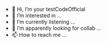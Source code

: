 - 👋 Hi, I’m your testCodeOfficial
- 👀 I’m interested in ...
- 🌱 I’m currently listening ...
- 💞️ I’m apparently looking for collab ...
- 📫 How to reach me ...

<!---
testCodeOfficial/testCodeOfficial is a ✨ special ✨ repository because its `README.md` (this file) appears on your GitHub profile.
You can click the Preview link to take a look at your changes.
--->
